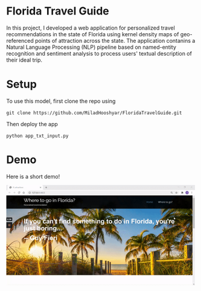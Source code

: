 # Florida Travel Guide

In this project, I developed a web application for personalized travel recommendations in the state of Florida using  kernel density maps of geo-referenced points of attraction across the state. The application contanins a Natural Language Processing (NLP) pipeline based on named-entity recognition and sentiment analysis to process users' textual description of their ideal trip.


# Setup
To use this model, first clone the repo using
```
git clone https://github.com/MiladHooshyar/FloridaTravelGuide.git
```
Then deploy the app

```
python app_txt_input.py
```

# Demo

Here is a short demo!

<p align="left"> <img src="/demo/demo.gif"  width="500"> </p>
